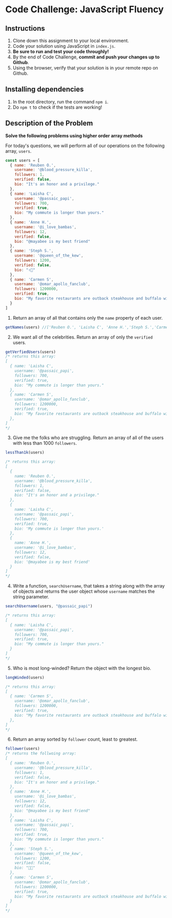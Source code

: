 # Code Challenge: JavaScript Fluency

## Instructions

1. Clone down this assignment to your local environment. 
2. Code your solution using JavaScript in `index.js`. 
3. **Be sure to run and test your code throughly!**
4. By the end of Code Challenge, **commit and push your changes up to Github**.
5. Using the browser, verify that your solution is in your remote repo on Github.

## Installing dependencies

1. In the root directory, run the command `npm i`.
2. Do `npm t` to check if the tests are working!

## Description of the Problem
**Solve the following problems using higher order array methods**


For today's questions, we will perform all of our operations on the following array, `users`.

```js
const users = [
  { name: 'Reuben O.',
    username: '@blood_pressure_killa',
    followers: 1,
    verified: false,
    bio: "It's an honor and a privilege."
  },
  { name: 'Laisha C',
    username: '@passaic_papi',
    followers: 700,
    verified: true,
    bio: "My commute is longer than yours."
  },
  { name: 'Anne H.',
    username: '@i_love_bambas',
    followers: 12,
    verified: false,
    bio: "@mayabee is my best friend"
  },
  { name: 'Steph S.',
    username: '@queen_of_the_kew',
    followers: 1200,
    verified: false,
    bio: "✌🏼"
  },
  { name: 'Carmen S',
    username: '@omar_apollo_fanclub',
    followers: 1200000,
    verified: true,
    bio: "My favorite restaurants are outback steakhouse and buffalo wildwings. My favorite stores are Zara, H&M, and Forever 21."
  }
]
```

1. Return an array of all that contains only the `name` property of each user.
```js
getNames(users) //['Reuben O.', 'Laisha C', 'Anne H.','Steph S.','Carmen S']
```

2. We want all of the celebrities. Return an array of only the `verified` users.
```js
getVerfiedUsers(users)
/* returns this array:
[
  { name: 'Laisha C',
    username: '@passaic_papi',
    followers: 700,
    verified: true,
    bio: "My commute is longer than yours."
  },
  { name: 'Carmen S',
    username: '@omar_apollo_fanclub',
    followers: 1200000,
    verified: true,
    bio: "My favorite restaurants are outback steakhouse and buffalo wildwings. My favorite stores are Zara, H&M, and Forever 21."
  },
]
*/
```

3. Give me the folks who are struggling. Return an array of all of the users with less than 1000 `followers`.
```js
lessThan1k(users)

/* returns this array:
[
  {
    name: 'Reuben O.',
    username: '@blood_pressure_killa',
    followers: 1,
    verified: false,
    bio: "It's an honor and a privilege."
  },
  {
    name: 'Laisha C',
    username: '@passaic_papi',
    followers: 700,
    verified: true,
    bio: 'My commute is longer than yours.'
  },
  {
    name: 'Anne H.',
    username: '@i_love_bambas',
    followers: 12,
    verified: false,
    bio: '@mayabee is my best friend'
  }
]
*/
```

4. Write a function, `searchUsername`, that takes a string along with the array of objects and returns the user object whose `username` matches the string parameter.
```js
searchUsername(users, "@passaic_papi")

/* returns this array:
[
  { name: 'Laisha C',
    username: '@passaic_papi',
    followers: 700,
    verified: true,
    bio: "My commute is longer than yours."
  }
]
*/
```

5. Who is most long-winded? Return the object with the longest bio.
```js
longWinded(users)

/* returns this array:
[
  { name: 'Carmen S',
    username: '@omar_apollo_fanclub',
    followers: 1200000,
    verified: true,
    bio: "My favorite restaurants are outback steakhouse and buffalo wildwings. My favorite stores are Zara, H&M, and Forever 21."
  },
]
*/
```


6. Return an array sorted by `follower` count, least to greatest.
```js
follower(users)
/* returns the follwoing array:
[
  { name: 'Reuben O.',
    username: '@blood_pressure_killa',
    followers: 1,
    verified: false,
    bio: "It's an honor and a privilege."
  },
  { name: 'Anne H.',
    username: '@i_love_bambas',
    followers: 12,
    verified: false,
    bio: "@mayabee is my best friend"
  },
  { name: 'Laisha C',
    username: '@passaic_papi',
    followers: 700,
    verified: true,
    bio: "My commute is longer than yours."
  },
  { name: 'Steph S.',
    username: '@queen_of_the_kew',
    followers: 1200,
    verified: false,
    bio: "✌🏼"
  },
  { name: 'Carmen S',
    username: '@omar_apollo_fanclub',
    followers: 1200000,
    verified: true,
    bio: "My favorite restaurants are outback steakhouse and buffalo wildwings. My favorite stores are Zara, H&M, and Forever 21."
  }
]
*/
```
